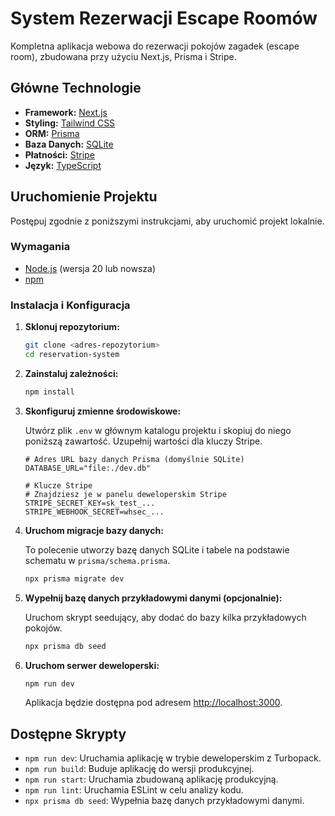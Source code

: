 # System Rezerwacji Escape Roomów

Kompletna aplikacja webowa do rezerwacji pokojów zagadek (escape room), zbudowana przy użyciu Next.js, Prisma i Stripe.

## Główne Technologie

- **Framework:** [Next.js](https://nextjs.org/)
- **Styling:** [Tailwind CSS](https://tailwindcss.com/)
- **ORM:** [Prisma](https://www.prisma.io/)
- **Baza Danych:** [SQLite](https://www.sqlite.org/index.html)
- **Płatności:** [Stripe](https://stripe.com/)
- **Język:** [TypeScript](https://www.typescriptlang.org/)

## Uruchomienie Projektu

Postępuj zgodnie z poniższymi instrukcjami, aby uruchomić projekt lokalnie.

### Wymagania

- [Node.js](https://nodejs.org/en/) (wersja 20 lub nowsza)
- [npm](https://www.npmjs.com/)

### Instalacja i Konfiguracja

1.  **Sklonuj repozytorium:**
    ```bash
    git clone <adres-repozytorium>
    cd reservation-system
    ```

2.  **Zainstaluj zależności:**
    ```bash
    npm install
    ```

3.  **Skonfiguruj zmienne środowiskowe:**

    Utwórz plik `.env` w głównym katalogu projektu i skopiuj do niego poniższą zawartość. Uzupełnij wartości dla kluczy Stripe.

    ```env
    # Adres URL bazy danych Prisma (domyślnie SQLite)
    DATABASE_URL="file:./dev.db"

    # Klucze Stripe
    # Znajdziesz je w panelu deweloperskim Stripe
    STRIPE_SECRET_KEY=sk_test_...
    STRIPE_WEBHOOK_SECRET=whsec_...
    ```

4.  **Uruchom migracje bazy danych:**

    To polecenie utworzy bazę danych SQLite i tabele na podstawie schematu w `prisma/schema.prisma`.
    ```bash
    npx prisma migrate dev
    ```

5.  **Wypełnij bazę danych przykładowymi danymi (opcjonalnie):**

    Uruchom skrypt seedujący, aby dodać do bazy kilka przykładowych pokojów.
    ```bash
    npx prisma db seed
    ```

6.  **Uruchom serwer deweloperski:**
    ```bash
    npm run dev
    ```

    Aplikacja będzie dostępna pod adresem [http://localhost:3000](http://localhost:3000).

## Dostępne Skrypty

- `npm run dev`: Uruchamia aplikację w trybie deweloperskim z Turbopack.
- `npm run build`: Buduje aplikację do wersji produkcyjnej.
- `npm run start`: Uruchamia zbudowaną aplikację produkcyjną.
- `npm run lint`: Uruchamia ESLint w celu analizy kodu.
- `npx prisma db seed`: Wypełnia bazę danych przykładowymi danymi.
